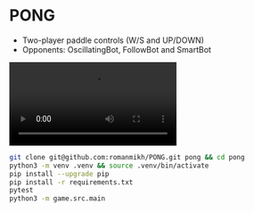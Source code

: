 # PONG

- Two-player paddle controls (W/S and UP/DOWN)
- Opponents: OscillatingBot, FollowBot and SmartBot

<!-- ![screen capture](https://i.imgur.com/VQqQeKe.mp4) -->
![screen capture](assets/pong.webm)

```sh
git clone git@github.com:romanmikh/PONG.git pong && cd pong
python3 -m venv .venv && source .venv/bin/activate
pip install --upgrade pip
pip install -r requirements.txt
pytest
python3 -m game.src.main
```